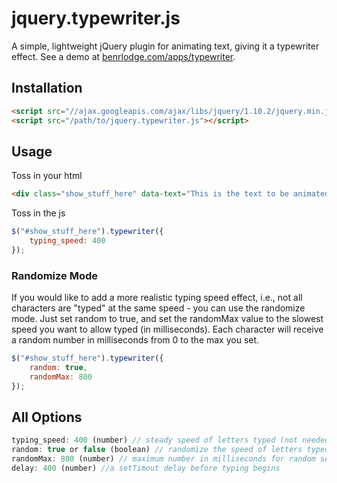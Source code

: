 # jquery.typewriter.js

A simple, lightweight jQuery plugin for animating text, giving it a typewriter effect. See a demo at <a href="http://www.benrlodge.com/apps/typewriter">benrlodge.com/apps/typewriter</a>.

## Installation
```html
<script src="//ajax.googleapis.com/ajax/libs/jquery/1.10.2/jquery.min.js"></script>
<script src="/path/to/jquery.typewriter.js"></script>
```

## Usage


Toss in your html

```html
<div class="show_stuff_here" data-text="This is the text to be animated"></div>
```

Toss in the js

```javascript
$("#show_stuff_here").typewriter({
	typing_speed: 400
});
```

### Randomize Mode
If you would like to add a more realistic typing speed effect, i.e., not all characters are "typed" at the same speed - you can use the randomize mode. Just set random to true, and set the randomMax value to the slowest speed you want to allow typed (in milliseconds). Each character will receive a random number in milliseconds from 0 to the max you set.

```javascript
$("#show_stuff_here").typewriter({
	random: true,
	randomMax: 800
});
```



## All Options

```javascript
typing_speed: 400 (number) // steady speed of letters typed (not needed if random)
random: true or false (boolean) // randomize the speed of letters typed
randomMax: 800 (number) // maximum number in milliseconds for random setting (random from 0 to this number)
delay: 400 (number) //a setTimout delay before typing begins

```